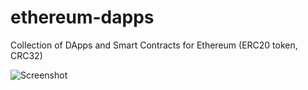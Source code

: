 # ethereum-dapps
Collection of DApps and Smart Contracts for Ethereum (ERC20 token, CRC32)

![Screenshot](https://github.com/kozyilmaz/ethereum-dapps/raw/master/docs/wallet-tests.png "Ethereum DApp Development")

